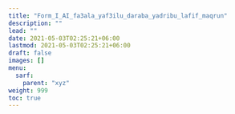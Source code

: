 ```yaml
---
title: "Form_I_AI_fa3ala_yaf3ilu_daraba_yadribu_lafif_maqrun"
description: ""
lead: ""
date: 2021-05-03T02:25:21+06:00
lastmod: 2021-05-03T02:25:21+06:00
draft: false
images: []
menu: 
  sarf:
    parent: "xyz"
weight: 999
toc: true
---
```



